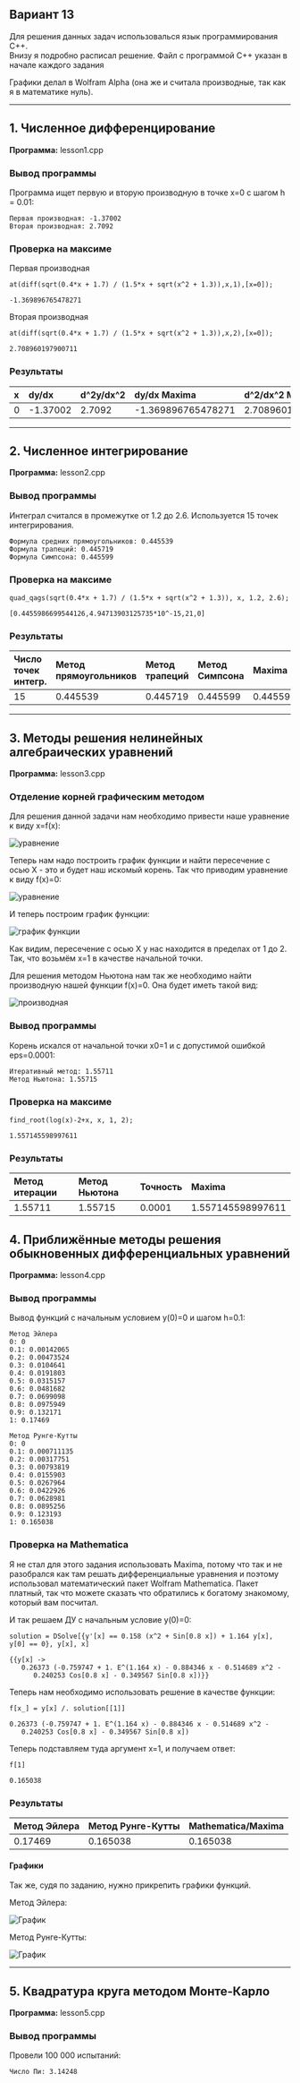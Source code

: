 Вариант 13
-----
Для решения данных задач использовалься язык программирования C++.  
Внизу я подробно расписал решение. Файл с программой C++ указан в начале каждого задания

Графики делал в Wolfram Alpha (она же и считала производные, так как я в математике нуль).

-----
## 1. Численное дифференцирование
**Программа:** lesson1.cpp

### Вывод программы
Программа ищет первую и вторую производную в точке x=0 с шагом h = 0.01:
```
Первая производная: -1.37002
Вторая производная: 2.7092
```

### Проверка на максиме
Первая производная
```
at(diff(sqrt(0.4*x + 1.7) / (1.5*x + sqrt(x^2 + 1.3)),x,1),[x=0]);
```
```
-1.369896765478271
```
Вторая производная
```
at(diff(sqrt(0.4*x + 1.7) / (1.5*x + sqrt(x^2 + 1.3)),x,2),[x=0]);
```
```
2.708960197900711
```

### Результаты
| x               | dy/dx | d^2y/dx^2 | dy/dx Maxima | d^2/dx^2 Maxima |
| :-------------  | :------------- | :------------- | :------------- | :------------- |
| 0               | -1.37002       | 2.7092 | -1.369896765478271 | 2.708960197900711 |

-----
## 2. Численное интегрирование
**Программа:** lesson2.cpp

### Вывод программы
Интеграл считался в промежутке от 1.2 до 2.6. Используется 15 точек интегрирования.
```
Формула средних прямоугольников: 0.445539
Формула трапеций: 0.445719
Формула Симпсона: 0.445599
```
### Проверка на максиме
```
quad_qags(sqrt(0.4*x + 1.7) / (1.5*x + sqrt(x^2 + 1.3)), x, 1.2, 2.6);
```
```
[0.4455986699544126,4.94713903125735*10^-15,21,0]
```

### Результаты
| Число точек интегр. | Метод прямоугольников | Метод трапеций | Метод Симпсона | Maxima             |
| :------------------ | :-------------------- | :------------- | :------------- | :----------------- |
| 15                  | 0.445539              | 0.445719       | 0.445599       | 0.4455986699544126 |

---

## 3. Методы решения нелинейных алгебраических уравнений
**Программа:** lesson3.cpp

### Отделение корней графическим методом

Для решения данной задачи нам необходимо привести наше уравнение к виду x=f(x):  

![уравнение](images/fun1.png)

Теперь нам надо построить график функции и найти пересечение с осью X - это и будет наш искомый корень. Так что приводим уравнение к виду f(x)=0:

![уравнение](images/fun2.png)

И теперь построим график функции:  

![график функции](images/plot1.png)

Как видим, пересечение с осью X у нас находится в пределах от 1 до 2. Так, что возьмём x=1 в качестве начальной точки.

Для решения методом Ньютона нам так же необходимо найти производную нашей функции f(x)=0. Она будет иметь такой вид:  

![производная](images/fun3.png)

### Вывод программы
Корень искался от начальной точки x0=1 и с допустимой ошибкой eps=0.0001:
```
Итеративный метод: 1.55711
Метод Ньютона: 1.55715
```

### Проверка на максиме
```
find_root(log(x)-2+x, x, 1, 2);
```
```
1.557145598997611
```

### Результаты
| Метод итерации | Метод Ньютона | Точность | Maxima |
| :-------- | :------- | :-------- | :--------- |
| 1.55711 | 1.55715 | 0.0001 | 1.557145598997611 |


## 4. Приближённые методы решения обыкновенных дифференциальных уравнений
**Программа:** lesson4.cpp

### Вывод программы
Вывод функций с начальным условием y(0)=0 и шагом h=0.1:
```
Метод Эйлера
0: 0
0.1: 0.00142065
0.2: 0.00473524
0.3: 0.0104641
0.4: 0.0191803
0.5: 0.0315157
0.6: 0.0481682
0.7: 0.0699098
0.8: 0.0975949
0.9: 0.132171
1: 0.17469

Метод Рунге-Кутты
0: 0
0.1: 0.000711135
0.2: 0.00317751
0.3: 0.00793819
0.4: 0.0155903
0.5: 0.0267964
0.6: 0.0422926
0.7: 0.0628981
0.8: 0.0895256
0.9: 0.123193
1: 0.165038
```

### Проверка на Mathematica
Я не стал для этого задания использовать Maxima, потому что так и не разобрался как там решать дифференциальные уравнения и поэтому использовал математический пакет Wolfram Mathematica. Пакет платный, так что можете сказать что обратились к богатому знакомому, который вам посчитал.

И так решаем ДУ с начальным условие y(0)=0:
```
solution = DSolve[{y'[x] == 0.158 (x^2 + Sin[0.8 x]) + 1.164 y[x], y[0] == 0}, y[x], x]
```
```
{{y[x] ->
   0.26373 (-0.759747 + 1. E^(1.164 x) - 0.884346 x - 0.514689 x^2 -
      0.240253 Cos[0.8 x] - 0.349567 Sin[0.8 x])}}
```
Теперь нам необходимо использовать решение в качестве функции:
```
f[x_] = y[x] /. solution[[1]]
```
```
0.26373 (-0.759747 + 1. E^(1.164 x) - 0.884346 x - 0.514689 x^2 -
   0.240253 Cos[0.8 x] - 0.349567 Sin[0.8 x])
```
Теперь подставляем туда аргумент x=1, и получаем ответ:
```
f[1]
```
```
0.165038
```

### Результаты
| Метод Эйлера     | Метод Рунге-Кутты     | Mathematica/Maxima |
| :-------------   | :-------------        | :-----------       |
| 0.17469          | 0.165038              | 0.165038           |

#### Графики
Так же, судя по заданию, нужно прикрепить графики функций.

Метод Эйлера:

![График](images/pl1.png)

Метод Рунге-Кутты:

![График](images/pl2.png)

---

## 5. Квадратура круга методом Монте-Карло
**Программа:** lesson5.cpp

### Вывод программы
Провели 100 000 испытаний:
```
Число Пи: 3.14248
```

